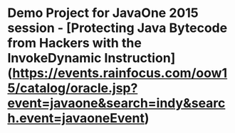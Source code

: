 # Demo Project for JavaOne 2015 session -  [Protecting Java Bytecode from Hackers with the InvokeDynamic Instruction] (https://events.rainfocus.com/oow15/catalog/oracle.jsp?event=javaone&search=indy&search.event=javaoneEvent)
